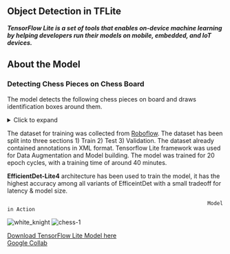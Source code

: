 ## Object Detection in TFLite
_***TensorFlow Lite is a set of tools that enables on-device machine learning by helping developers run their models on mobile, embedded, and IoT devices.***_

## About the Model
### Detecting Chess Pieces on Chess Board
The model detects the following chess pieces on board and draws identification boxes around them.

<details><summary>Click to expand</summary>

* _Black-Bishop_
* _Black-King_
* _Black-Knight_
* _Black-Pawn_
* _Black-Queen_
* _Black-Rook_
* _White-Bishop_
* _White-King_
* _White-Knight_
* _White-Pawn_
* _White-Queen_
* _White-Rook_

</details>

The dataset for training was collected from [Roboflow](https://public.roboflow.com/object-detection/chess-full/24). The dataset has been split into three sections 1) Train 2) Test 3) Validation. The dataset already contained annotations in XML format. Tensorflow Lite framework was used for Data Augmentation and Model building. The model was trained for 20 epoch cycles, with a training time of around 40 minutes.

**EfficientDet-Lite4** architecture has been used to train the model, it has the highest accuracy among all variants of EfficeintDet with a small tradeoff for latency & model size.


                                                                     Model in Action

![white_knight]()
![chess-1]()

[Download TensorFlow Lite Model here]()
<br>
[Google Collab]()
